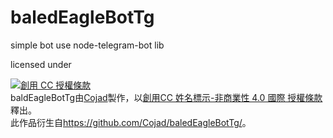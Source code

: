 # baledEagleBotTg
simple bot use node-telegram-bot lib

licensed under

<a rel="license" href="http://creativecommons.org/licenses/by-nc/4.0/"><img alt="創用 CC 授權條款" style="border-width:0" src="https://i.creativecommons.org/l/by-nc/4.0/88x31.png" /></a><br /><span xmlns:dct="http://purl.org/dc/terms/" property="dct:title">baldEagleBotTg</span>由<a xmlns:cc="http://creativecommons.org/ns#" href="https://github.com/Cojad" property="cc:attributionName" rel="cc:attributionURL">Cojad</a>製作，以<a rel="license" href="http://creativecommons.org/licenses/by-nc/4.0/">創用CC 姓名標示-非商業性 4.0 國際 授權條款</a>釋出。<br />此作品衍生自<a xmlns:dct="http://purl.org/dc/terms/" href="https://github.com/Cojad/baledEagleBotTg/" rel="dct:source">https://github.com/Cojad/baledEagleBotTg/</a>。
